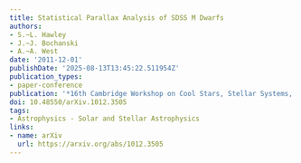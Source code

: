 ```yaml
---
title: Statistical Parallax Analysis of SDSS M Dwarfs
authors:
- S.~L. Hawley
- J.~J. Bochanski
- A.~A. West
date: '2011-12-01'
publishDate: '2025-08-13T13:45:22.511954Z'
publication_types:
- paper-conference
publication: '*16th Cambridge Workshop on Cool Stars, Stellar Systems, and the Sun*'
doi: 10.48550/arXiv.1012.3505
tags:
- Astrophysics - Solar and Stellar Astrophysics
links:
- name: arXiv
  url: https://arxiv.org/abs/1012.3505
---
```

